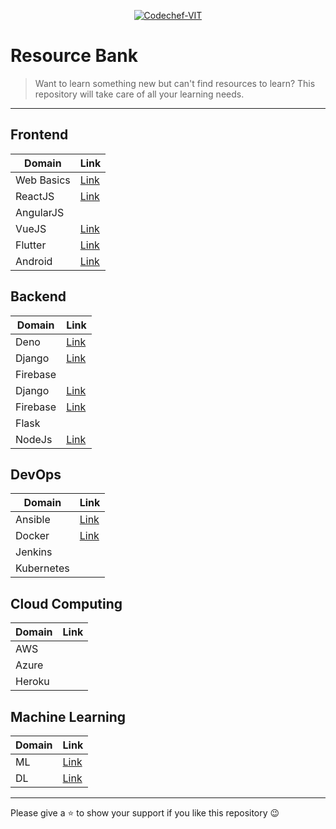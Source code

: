 <p align="center"><a href="https://www.codechefvit.com" target="_blank"><img src="https://s3.amazonaws.com/codechef_shared/sites/all/themes/abessive/logo-3.png" title="CodeChef-VIT" alt="Codechef-VIT"></a>
</p>

# Resource Bank

> <Subtitle>
> Want to learn something new but can't find resources to learn? This repository will take care of all your learning needs.

---

## Frontend

| Domain     | Link                                 |
| ---------- | ------------------------------------ |
| Web Basics | [Link](./Frontend/WEB.md)            |
| ReactJS    | [Link](./Frontend/REACT.md)          |
| AngularJS  |                                      |
| VueJS      | [Link](./Frontend/VUEJS.md)          |
| Flutter    | [Link](./Frontend/FLUTTER.md)        |
| Android    | [Link](./Frontend/ANDROID-STUDIO.md) |

## Backend

| Domain   | Link                          |
| -------- | ----------------------------- |
| Deno     | [Link](./Backend/DENO.md)     |
| Django   | [Link](./Backend/DJANGO.md)   |
| Firebase |                               |
| Django   | [Link](./Backend/DJANGO.md)   |
| Firebase | [Link](./Backend/FIREBASE.md) |
| Flask    |                               |
| NodeJs   | [Link](./Backend/NODEJS.md)   |

## DevOps

| Domain     | Link                        |
| ---------- | --------------------------- |
| Ansible    | [Link](./DEVOPS/ANSIBLE.md) |
| Docker     | [Link](./DEVOPS/DOCKER.md)  |
| Jenkins    |                             |
| Kubernetes |                             |

## Cloud Computing

| Domain | Link |
| ------ | ---- |
| AWS    |      |
| Azure  |      |
| Heroku |      |

## Machine Learning

| Domain | Link                             |
| ------ | -------------------------------- |
| ML     | [Link](./ML/MACHINE_LEARNING.md) |
| DL     | [Link](./ML/DEEP_LEARNING.md)    |

<hr>

Please give a :star: to show your support if you like this repository :wink:
